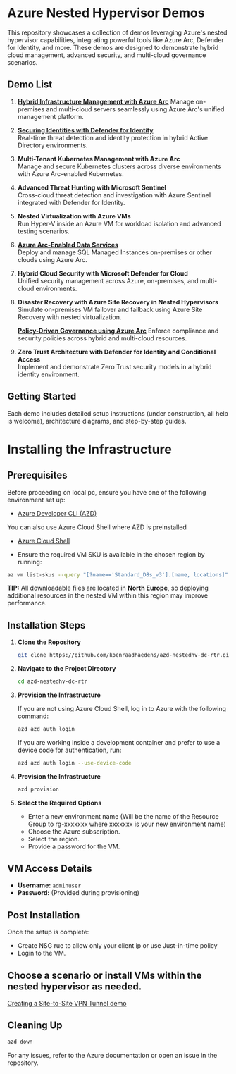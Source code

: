# Azure Nested Hypervisor Demos  

This repository showcases a collection of demos leveraging Azure's nested hypervisor capabilities, integrating powerful tools like Azure Arc, Defender for Identity, and more. These demos are designed to demonstrate hybrid cloud management, advanced security, and multi-cloud governance scenarios.  

## Demo List  

1. [**Hybrid Infrastructure Management with Azure Arc**](https://github.com/koenraadhaedens/azd-nestedhv-dc-rtr/tree/main/demoguide-arc)
   Manage on-premises and multi-cloud servers seamlessly using Azure Arc's unified management platform.  

2. [**Securing Identities with Defender for Identity**](https://github.com/koenraadhaedens/azd-nestedhv-dc-rtr/tree/main/demoguide-dc1)  
   Real-time threat detection and identity protection in hybrid Active Directory environments.  

3. **Multi-Tenant Kubernetes Management with Azure Arc**  
   Manage and secure Kubernetes clusters across diverse environments with Azure Arc-enabled Kubernetes.  

4. **Advanced Threat Hunting with Microsoft Sentinel**  
   Cross-cloud threat detection and investigation with Azure Sentinel integrated with Defender for Identity.  

5. **Nested Virtualization with Azure VMs**  
   Run Hyper-V inside an Azure VM for workload isolation and advanced testing scenarios.  

6. [**Azure Arc-Enabled Data Services**](https://github.com/koenraadhaedens/azd-nestedhv-dc-rtr/tree/main/demoguide-arc)  
   Deploy and manage SQL Managed Instances on-premises or other clouds using Azure Arc.  

7. **Hybrid Cloud Security with Microsoft Defender for Cloud**  
   Unified security management across Azure, on-premises, and multi-cloud environments.  

8. **Disaster Recovery with Azure Site Recovery in Nested Hypervisors**  
   Simulate on-premises VM failover and failback using Azure Site Recovery with nested virtualization.  

   [**Policy-Driven Governance using Azure Arc**](https://github.com/koenraadhaedens/azd-nestedhv-dc-rtr/tree/main/demoguide-arc)
   Enforce compliance and security policies across hybrid and multi-cloud resources.  

10. **Zero Trust Architecture with Defender for Identity and Conditional Access**  
   Implement and demonstrate Zero Trust security models in a hybrid identity environment.  

## Getting Started  

Each demo includes detailed setup instructions (under construction, all help is welcome), architecture diagrams, and step-by-step guides.  



# Installing the Infrastructure

## Prerequisites

Before proceeding on local pc, ensure you have one of the following environment set up:
- [Azure Developer CLI (AZD)](https://learn.microsoft.com/en-us/azure/developer/azure-developer-cli/install-azd)

You can also use Azure Cloud Shell where AZD is preinstalled
- [Azure Cloud Shell](https://shell.azure.com)
  
- Ensure the required VM SKU is available in the chosen region by running:
 ```sh
 az vm list-skus --query "[?name=='Standard_D8s_v3'].[name, locations]" --output table
 ```

 **TIP:** All downloadable files are located in **North Europe**, so deploying additional resources in the nested VM within this region may improve performance.


## Installation Steps

1. **Clone the Repository**
   ```sh
   git clone https://github.com/koenraadhaedens/azd-nestedhv-dc-rtr.git
   ```
2. **Navigate to the Project Directory**
   ```sh
   cd azd-nestedhv-dc-rtr
   ```
3. **Provision the Infrastructure**
 
   If you are not using Azure Cloud Shell, log in to Azure with the following command:
   ```sh
   azd azd auth login
   ```
   If you are working inside a development container and prefer to use a device code for authentication, run:
   ```sh
   azd azd auth login --use-device-code
   ```   
4. **Provision the Infrastructure**
   ```sh
   azd provision
   ```
5. **Select the Required Options**
   - Enter a new environment name (Will be the name of the Resource Group to rg-xxxxxxx where xxxxxxx is your new environment name)
   - Choose the Azure subscription.
   - Select the region.
   - Provide a password for the VM.

## VM Access Details

- **Username:** `adminuser`
- **Password:** (Provided during provisioning)

## Post Installation

Once the setup is complete:
- Create NSG rue to allow only your client ip or use Just-in-time policy
- Login to the VM.


## Choose a scenario or install VMs within the nested hypervisor as needed.

[Creating a Site-to-Site VPN Tunnel demo](https://github.com/koenraadhaedens/azd-nestedhv-dc-rtr/blob/main/demoguide-s2svpn/README.md)



## Cleaning Up
   ```sh
   azd down
   ```



For any issues, refer to the Azure documentation or open an issue in the repository.
